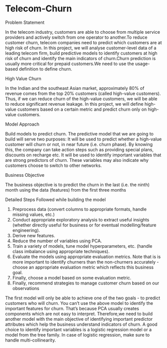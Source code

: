 # Telecom-Churn

Problem Statement

In the telecom industry, customers are able to choose from multiple service providers and actively switch from one operator to another.To reduce customer churn, telecom companies need to predict which customers are at high risk of churn. In this project, we will analyse customer-level data of a leading telecom firm, build predictive models to identify customers at high risk of churn and identify the main indicators of churn.Churn prediction is usually more critical for prepaid customers.We need to use the usage-based definition to define churn.

High Value Churn

In the Indian and the southeast Asian market, approximately 80% of revenue comes from the top 20% customers (called high-value customers). Thus, if we can reduce churn of the high-value customers, we will be able to reduce significant revenue leakage.
In this project, we will define high-value customers based on a certain metric and predict churn only on high-value customers.

Model Approach

Build models to predict churn. The predictive model that we are going to build will serve two purposes:
It will be used to predict whether a high-value customer will churn or not, in near future (i.e. churn phase). By knowing this, the company can take action steps such as providing special plans, discounts on recharge etc.
It will be used to identify important variables that are strong predictors of churn. These variables may also indicate why customers choose to switch to other networks.

Business Objective

The business objective is to predict the churn in the last (i.e. the ninth) month using the data (features) from the first three months

Detailed Steps Followed while building the model

1. Preprocess data (convert columns to appropriate formats, handle missing values, etc.)
2. Conduct appropriate exploratory analysis to extract useful insights (whether directly useful for business or for eventual modelling/feature engineering).
3. Derive new features.
4. Reduce the number of variables using PCA.
5. Train a variety of models, tune model hyperparameters, etc. (handle class imbalance using appropriate techniques).
6. Evaluate the models using appropriate evaluation metrics. Note that is is more important to identify churners than the non-churners accurately - choose an appropriate evaluation metric which reflects this business goal.
7. Finally, choose a model based on some evaluation metric.
8. Finally, recommend strategies to manage customer churn based on our observations

The first model will only be able to achieve one of the two goals - to predict customers who will churn. You can’t use the above model to identify the important features for churn. That’s because PCA usually creates components which are not easy to interpret.
Therefore,we need to build another model with the main objective of identifying important predictor attributes which help the business understand indicators of churn. A good choice to identify important variables is a logistic regression model or a model from the tree family. In case of logistic regression, make sure to handle multi-collinearity.
